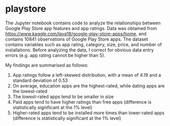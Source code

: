 # playstore
The Jupyter notebook contains code to analyze the relationships between Google Play Store app features and app ratings. Data was obtained from https://www.kaggle.com/lava18/google-play-store-apps/home, and contains 10841 observations of Google Play Store apps. The dataset contains variables such as app rating, category, size, price, and number of installations. Before analyzing the data, I correct for obvious data entry errors (e.g. app rating cannot be higher than 5).

My findings are summarised as follows:
1) App ratings follow a left-skewed distribution, with a mean of 4.19 and a standard deviation of 0.53
2) On average, education apps are the highest-rated, while dating apps are the lowest-rated
3) The lowest-rated apps tend to be smaller in size
4) Paid apps tend to have higher ratings than free apps (difference is statistically significant at the 1% level)
5) Higher-rated apps tend to be installed more times than lower-rated apps (difference is statistically significant at the 1% level)
